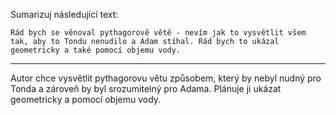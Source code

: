 Sumarizuj následující text:

```
Rád bych se věnoval pythagorově větě - nevím jak to vysvětlit všem tak, aby to Tondu nenudilo a Adam stíhal. Rád bych to ukázal geometricky a také pomocí objemu vody.
```

---

<!-- chatcmpl-749msGdF5YgakgiVoP2rOJj1KAEwf -->

Autor chce vysvětlit pythagorovu větu způsobem, který by nebyl nudný pro Tonda a zároveň by byl srozumitelný pro Adama. Plánuje ji ukázat geometricky a pomocí objemu vody.
